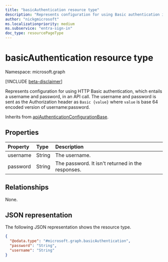 ```yaml
---
title: "basicAuthentication resource type"
description: "Represents configuration for using Basic authentication in an API call."
author: "nickgmicrosoft"
ms.localizationpriority: medium
ms.subservice: "entra-sign-in"
doc_type: resourcePageType
---
```


# basicAuthentication resource type

Namespace: microsoft.graph

[!INCLUDE [beta-disclaimer](../../includes/beta-disclaimer.md)]

Represents configuration for using HTTP Basic authentication, which entails a username and password, in an API call. The username and password is sent as the Authorization header as `Basic {value}` where `value` is base 64 encoded version of username:password.

Inherits from [apiAuthenticationConfigurationBase](../resources/apiauthenticationconfigurationbase.md).

## Properties

|Property|Type|Description|
|:---|:---|:---|
|username|String| The username. |
|password|String| The password. It isn't returned in the responses. |

## Relationships

None.

## JSON representation

The following JSON representation shows the resource type.
<!-- {
  "blockType": "resource",
  "@odata.type": "microsoft.graph.basicAuthentication"
}
-->

``` json
{
  "@odata.type": "#microsoft.graph.basicAuthentication",
  "password": "String",
  "username": "String"
}
```
